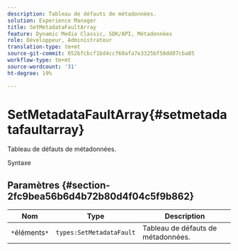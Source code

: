 ```yaml
---
description: Tableau de défauts de métadonnées.
solution: Experience Manager
title: SetMetadataFaultArray
feature: Dynamic Media Classic, SDK/API, Métadonnées
role: Développeur, Administrateur
translation-type: tm+mt
source-git-commit: 052bfcbcf1bd4ccf60afa7e3325bf58dd07cba85
workflow-type: tm+mt
source-wordcount: '31'
ht-degree: 19%

---
```



# SetMetadataFaultArray{#setmetadatafaultarray}

Tableau de défauts de métadonnées.

Syntaxe

## Paramètres {#section-2fc9bea56b6d4b72b80d4f04c5f9b862}

| Nom | Type | Description |
|---|---|---|
| `*`éléments`*` | `types:SetMetadataFault` | Tableau de défauts de métadonnées. |

